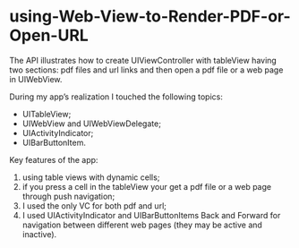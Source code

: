 using-Web-View-to-Render-PDF-or-Open-URL
=============================================

The API illustrates how to create UIViewController with tableView having two sections: pdf files and url links and then open a pdf file or a web page in UIWebView.

During my app’s realization I touched the following topics:

- UITableView;
- UIWebView and UIWebViewDelegate;
- UIActivityIndicator;
- UIBarButtonItem.

Key features of the app: 

1. using table views with dynamic cells;
2. if you press a cell in the tableView your get a pdf file or a web page through push navigation;
3. I used the only VC for both pdf and url;
4. I used UIActivityIndicator and UIBarButtonItems Back and Forward for navigation between different web pages (they may be active and inactive).